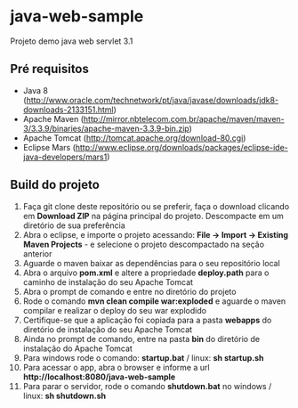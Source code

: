 # java-web-sample

Projeto demo java web servlet 3.1


## Pré requisitos
* Java 8 (http://www.oracle.com/technetwork/pt/java/javase/downloads/jdk8-downloads-2133151.html)
* Apache Maven (http://mirror.nbtelecom.com.br/apache/maven/maven-3/3.3.9/binaries/apache-maven-3.3.9-bin.zip)
* Apache Tomcat (http://tomcat.apache.org/download-80.cgi)
* Eclipse Mars (http://www.eclipse.org/downloads/packages/eclipse-ide-java-developers/mars1)

## Build do projeto
1. Faça git clone deste repositório ou se preferir, faça o download clicando em **Download ZIP** na página principal do projeto. Descompacte em um diretório de sua preferência
2. Abra o eclipse, e importe o projeto acessando: **File -> Import -> Existing Maven Projects** - e selecione o projeto descompactado na seção anterior
3. Aguarde o maven baixar as dependências para o seu repositório local
4. Abra o arquivo **pom.xml** e altere a propriedade **deploy.path** para o caminho de instalação do seu Apache Tomcat
5. Abra o prompt de comando e entre no diretório do projeto
6. Rode o comando **mvn clean compile war:exploded** e aguarde o maven compilar e realizar o deploy do seu war explodido
7. Certifique-se que a aplicação foi copiada para a pasta **webapps** do diretório de instalação do seu Apache Tomcat 
8. Ainda no prompt de comando, entre na pasta **bin** do diretório de instalação do Apache Tomcat
9. Para windows rode o comando:  **startup.bat** / linux: **sh startup.sh**
10. Para acessar o app, abra o browser e informe a url **http://localhost:8080/java-web-sample**
11. Para parar o servidor, rode o comando **shutdown.bat** no windows / linux: **sh shutdown.sh**

